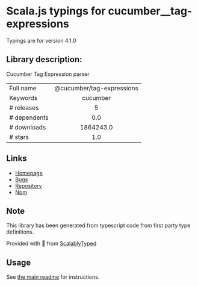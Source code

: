 
# Scala.js typings for cucumber__tag-expressions

Typings are for version 4.1.0

## Library description:
Cucumber Tag Expression parser

|                    |                 |
| ------------------ | :-------------: |
| Full name          | @cucumber/tag-expressions |
| Keywords           | cucumber |
| # releases         | 5 |
| # dependents       | 0.0 |
| # downloads        | 1864243.0 |
| # stars            | 1.0 |

## Links
- [Homepage](https://github.com/cucumber/tag-expressions)
- [Bugs](https://github.com/cucumber/tag-expressions/issues)
- [Repository](https://github.com/cucumber/tag-expressions)
- [Npm](https://www.npmjs.com/package/%40cucumber%2Ftag-expressions)
    


## Note
This library has been generated from typescript code from first party type definitions.

Provided with :purple_heart: from [ScalablyTyped](https://github.com/oyvindberg/ScalablyTyped)

## Usage
See [the main readme](../../readme.md) for instructions.


